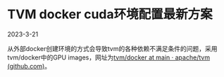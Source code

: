 # TVM docker cuda环境配置最新方案

2023-3-21

从外部docker创建环境的方式会导致tvm的各种依赖不满足条件的问题，采用tvm/docker中的GPU images，网址为[tvm/docker at main · apache/tvm (github.com)](https://github.com/apache/tvm/tree/main/docker)。